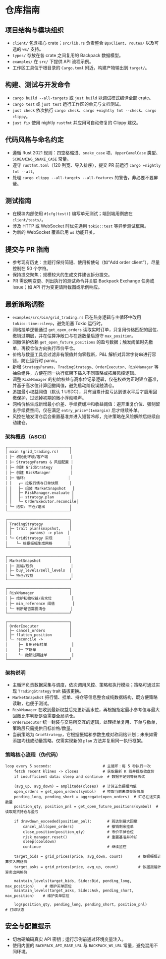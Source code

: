 # 仓库指南

## 项目结构与模块组织
- `client/` 包含核心 crate；`src/lib.rs` 负责整合 `BpxClient`、`routes/` 以及可选的 `ws/` 支持。
- `types/` 存放在各 crate 之间复用的 Backpack 数据模型。
- `examples/` 在 `src/` 下提供 API 流程示例。
- 工作区工具位于根目录的 `Cargo.toml` 附近，构建产物输出到 `target/`。

## 构建、测试与开发命令
- `cargo build --all-targets` 或 `just build` 以调试模式编译全部 crate。
- `cargo test` 或 `just test` 运行工作区的单元与文档测试。
- `just check` 依次执行 `cargo check`、`cargo +nightly fmt --check`、`cargo clippy`。
- `just fix` 使用 nightly `rustfmt` 并应用可自动修复的 Clippy 建议。

## 代码风格与命名约定
- 遵循 Rust 2021 规则：四空格缩进、`snake_case` 项、`UpperCamelCase` 类型、`SCREAMING_SNAKE_CASE` 常量。
- 遵守 `rustfmt.toml`（120 列宽、导入排序），提交 PR 前运行 `cargo +nightly fmt --all`。
- 处理 `cargo clippy --all-targets --all-features` 的警告，非必要不要屏蔽。

## 测试指南
- 在模块内部使用 `#[cfg(test)]` 编写单元测试；端到端用例放在 `client/tests/`。
- 涉及 HTTP 或 WebSocket 时优先选用 `tokio::test` 等异步测试框架。
- 为新的 WebSocket 覆盖启用 `ws` 功能开关。

## 提交与 PR 指南
- 参考现有历史：主题行保持简短、使用祈使句（如“Add order client”），尽量控制在 50 个字符。
- 保持提交聚焦；规模较大的生成文件建议拆分提交。
- PR 需说明变更、列出执行的测试命令并关联 Backpack Exchange 任务或 Issue；如 API 行为变更请附截图或示例响应。

## 最新策略调整
- `examples/src/bin/grid_trading.rs` 已在热身逻辑与主循环中改用 `tokio::time::sleep`，避免阻塞 Tokio 运行时。
- 网格挂单逻辑通过 `get_open_orders` 读取实时订单，只复用价格匹配的层位、撤销过期层，并在估算净敞口与在途数量后遵守 `max_position`。
- 回撤保护依赖 `get_open_future_positions` 的盈亏数据；触发阈值时先撤单，再按仓位方向执行市价平仓。
- 价格与数量工具会过滤非有限值并向零截断，P&L 解析对异常字符串进行容错，防止运行时 panic。
- 新增 `StrategyParams`、`TradingStrategy`、`OrderExecutor`、`RiskManager` 等抽象组件，方便在同一执行框架下插入不同策略或拓展风控逻辑。
- 调整 `RiskManager` 的初始权益与高水位记录逻辑，仅在权益为正时建立基准，并基于高水位计算回撤阈值，避免启动阶段误触清仓。
- 追加最小权益阈值（默认 1 USDC），只有当累计盈亏达到该水平后才启用回撤保护，过滤掉初期的微小浮动噪声。
- 网格价格生成新增最小价差、手续费缓冲和收益阈值：避开重复价位、强制留出手续费空间，仅在满足 `entry_price*(1±margin)` 后才继续补单。
- 风控在触发清仓后会重置基准并进入短暂冷却，允许策略在风险解除后继续自动建仓。

### 架构概览（ASCII）
```text
┌────────────────────────────┐
│ main (grid_trading.rs)     │
│ ├─ 初始化环境/客户端          │
│ ├─ StrategyParams & 风控配置 │
│ ├─ 创建 GridStrategy        │
│ ├─ 创建 RiskManager         │
│ ├─ 循环:                   │
│ │   ┌─ 拉取行情与订单快照     │
│ │   ├─ 组装 MarketSnapshot   │
│ │   ├─ RiskManager.evaluate │
│ │   ├─ strategy.plan        │
│ │   └─ OrderExecutor.reconcile│
│ └─ 结束: 平仓/退出           │
└────────────────────────────┘

┌────────────────────────────┐
│ TradingStrategy            │
│ ├─ trait plan(snapshot,    │
│ │        params) -> plan  │
│ └─ GridStrategy 实现       │
│    └─ 根据振幅生成网格       │
└────────────────────────────┘

┌────────────────────────────┐
│ MarketSnapshot             │
│ ├─ 振幅/现价                 │
│ ├─ buy_levels/sell_levels  │
│ └─ 持仓/权益                 │
└────────────────────────────┘

┌────────────────────────────┐
│ RiskManager                │
│ ├─ 维护初始权益/高水位         │
│ ├─ min_reference 阈值        │
│ └─ 判断是否需要清仓           │
└────────────────────────────┘

┌────────────────────────────┐
│ OrderExecutor              │
│ ├─ cancel_orders           │
│ ├─ flatten_position        │
│ └─ reconcile ->
│     ├─ 复用已有挂单           │
│     ├─ 下新单               │
│     └─ 撤销过期挂单           │
└────────────────────────────┘
```

### 架构说明
- 主循环负责数据采集与调度，依次调用风控、策略和执行模块；策略可通过实现 `TradingStrategy` trait 插拔更换。
- `MarketSnapshot` 把行情、挂单、持仓等信息整合成纯数据结构，既方便策略读取，也便于测试。
- `RiskManager` 在收到最新权益后先更新高水位，再根据指定最小参考值与最大回撤比率判断是否需要全局清仓。
- `OrderExecutor` 统一封装与交易所交互的逻辑，处理挂单复用、下单与撤单，策略层只需提供目标价格/数量。
- 当前策略为 `GridStrategy`，它根据振幅和参数生成对称网格计划；未来如需添加均线或动量策略，仅需实现新的 `plan` 方法并复用同一执行框架。

### 策略核心流程（伪代码）
```text
loop every 5 seconds:                       # 主循环：每 5 秒执行一次
    fetch recent klines -> closes           # 获取最新 K 线并提取收盘价
    if insufficient data: sleep and continue  # 数据不足则等待再试

    (avg_up, avg_down) = amplitude(closes)  # 计算正负振幅均值
    open_orders = get_open_orders(symbol)   # 拉取当前未成交限价单
    pending_long, pending_short = aggregate(open_orders)  # 汇总在途买卖数量
    position_qty, position_pnl = get_open_future_positions(symbol)  # 读取期货持仓与盈亏

    if drawdown_exceeded(position_pnl):       # 若达到最大回撤
        cancel_all(open_orders)               # 撤销剩余挂单
        close_position(position_qty)          # 市价平掉仓位
        risk_manager.reset()                  # 重置基准并冷却
        sleep(cooldown)
        continue                              # 继续监控

    target_bids = grid_prices(price, avg_down, count)       # 依据振幅计算买入网格价
    target_asks = grid_prices(price, avg_up, count)         # 依据振幅计算卖出网格价

    maintain_levels(target_bids, Side::Bid, pending_long, max_position)     # 维护买单层位
    maintain_levels(target_asks, Side::Ask, pending_short, max_position)    # 维护卖单层位

    log(position_qty, pending_long, pending_short, position_pnl)            # 打印状态
```

## 安全与配置提示
- 切勿硬编码真实 API 密钥；运行示例前通过环境变量注入。
- 使用内置的 `BACKPACK_API_BASE_URL` 与 `BACKPACK_WS_URL` 常量，避免混用不同环境。
